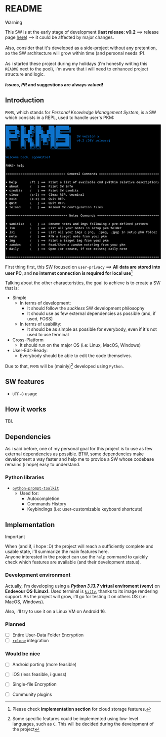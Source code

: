 # README

> [!WARNING] 
> This SW is at the early stage of development (**last release: v0.2** ⟹ release page [here](https://github.com/sgommitos/PKMS/releases/)) ⟹ it could be affected by major changes. <br/><br/>
> Also, consider that it's developed as a side-project without any pretention, so the SW architecture will grow within time (and personal needs :P). <br/><br/>
> As i started these project during my holidays (i'm honestly writing this `README` next to the pool), i'm aware that i will need to enhanced project structure and logic. <br/><br/>
> ***Issues*, *PR* and suggestions are always valued!**

## Introduction

`PKMS`, which stands for *Personal Knowledge Management System*, is a SW which consists in a REPL, used to handle user's PKM:

![](docs/imgs/poc.png)

First thing first, this SW focused on `user-privacy` ⟹ **All data are stored into user PC**, and **no internet connection is required for local use**[^1] 

Talking about the other characteristics, the goal to achieve is to create a SW that is:

- Simple 
    - In terms of development: 
        - It should follow the *suckless* SW development philosophy
        - It should use as few external dependencies as possible (and, if used, FOSS)
    - In terms of usability: 
        - It should be as simple as possible for everybody, even if it's not used to use terminal
- Cross-Platform
    - It should run on the major OS (i.e: Linux, MacOS, Windows)
- User-Edit-Ready:
    - Everybody should be able to edit the code themselves. 

Due to that, `PKMS` will be (mainly)[^2] developed using `Python`.

## SW features

- `UTF-8` usage 

## How it works

TBI.

## Dependencies

As i said before, one of my personal goal for this project is to use as few external dependencies as possible.
BTW, some dependencies make development a way faster and help me to provide a SW whose codebase remains (i hope) easy to understand.

### Python libraries

- [`python-prompt-toolkit`](https://github.com/prompt-toolkit/python-prompt-toolkit)
    - Used for:
        - Autocompletion
        - Commands History
        - Keybindings (i.e: user-customizable keyboard shortcuts)

## Implementation

> [!IMPORTANT]
> When (and if, i hope :D) the project will reach a sufficiently complete and usable state, i'll summarize the main features here. <br/>
> Anyone interested in the project can use the `help` command to quickly check which features are available (and their development status).

### Development environment

Actually, i'm developing using a ***Python 3.13.7* virtual enviroment (venv)** on **Endevour OS (Linux)**. Used terminal is [`kitty`](https://sw.kovidgoyal.net/kitty/), thanks to its image rendering support.
As the project will grow, i'll go for testing it on others OS (i.e: MacOS, Windows).

Also, i'll try to use it on a Linux VM on Android 16.

### Planned

- [ ] Entire User-Data Folder Encryption
- [ ] [`rclone`](https://rclone.org/) integration

### Would be nice

- [ ] Android porting (more feasible)
- [ ] iOS (less feasible, i guess)
- [ ] Single-file Encryption
- [ ] Community plugins
 

[^1]: Please check **implementation section** for cloud storage features.
[^2]: Some specific features could be implemented using low-level languages, such as `C`. This will be decided during the development of the project